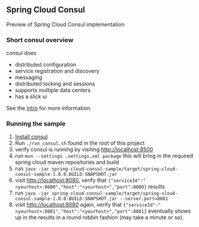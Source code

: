 ## Spring Cloud Consul

Preview of Spring Cloud Consul implementation

### Short consul overview

consul does

* distributed configuration
* service registration and discovery
* messaging
* distributed locking and sessions
* supports multiple data centers
* has a slick ui

See the [intro](https://consul.io/intro/index.html) for more information.

### Running the sample

1. [Install consul](https://consul.io/downloads.html)
2. Run `./run_consul.sh` found in the root of this project
3. verify consul is running by visiting [http://localhost:8500](http://localhost:8500)
4. run `mvn --settings .settings.xml package` this will bring in the required spring cloud maven repositories and build
5. run `java -jar spring-cloud-consul-sample/target/spring-cloud-consul-sample-1.0.0.BUILD-SNAPSHOT.jar`
6. visit [http://localhost:8080](http://localhost:8080), verify that `{"serviceId":"<yourhost>:8080","host":"<yourhost>","port":8080}` results
7. run `java -jar spring-cloud-consul-sample/target/spring-cloud-consul-sample-1.0.0.BUILD-SNAPSHOT.jar --server.port=8081`
8. visit [http://localhost:8080](http://localhost:8080) again, verify that `{"serviceId":"<yourhost>:8081","host":"<yourhost>","port":8081}` eventually shows up in the results in a round robbin fashion (may take a minute or so).
